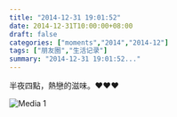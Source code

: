 ```yaml
---
title: "2014-12-31 19:01:52"
date: 2014-12-31T10:00:00+08:00
draft: false
categories: ["moments","2014","2014-12"]
tags: ["朋友圈","生活记录"]
summary: "2014-12-31 19:01:52..."
---
```


半夜四點，熱戀的滋味。❤️❤️❤️

![Media 1](/Moments/photos/2014-12-31/201412311901520.jpg)

